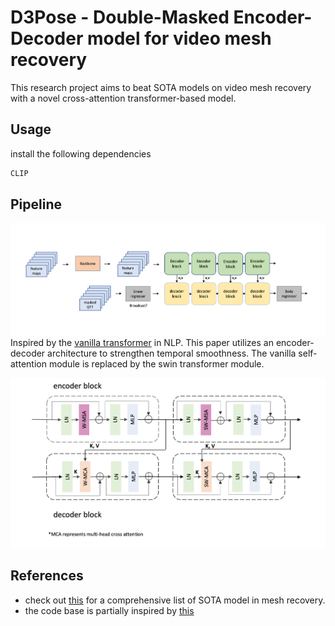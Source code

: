 # D3Pose - Double-Masked Encoder-Decoder model for video mesh recovery 

This research project aims to beat SOTA models on video mesh recovery with a novel cross-attention transformer-based model.

## Usage

install the following dependencies

```bash
CLIP

```

## Pipeline

![Pipeline](assets/picture1.png)
Inspired by the [vanilla transformer](https://arxiv.org/pdf/1706.03762.pdf) in NLP. This paper utilizes an encoder-decoder architecture to strengthen temporal smoothness. The vanilla self-attention module is replaced by the swin transformer module.

![cross attention](assets/picture2.png)

## References

- check out [this](references/References.md) for a comprehensive list of SOTA model in mesh recovery.
- the code base is partially inspired by [this](https://github.com/aladdinpersson/Machine-Learning-Collection/tree/master/ML/Pytorch/more_advanced/transformer_from_scratch)